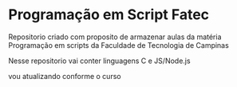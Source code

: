 # Programação em Script Fatec
Repositorio criado com proposito de armazenar aulas da matéria Programação em scripts da Faculdade de Tecnologia de Campinas

Nesse repositorio vai conter linguagens C e JS/Node.js

vou atualizando conforme o curso 
